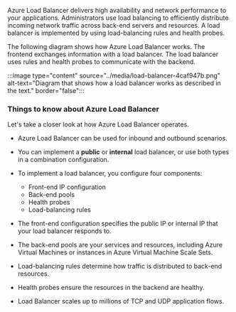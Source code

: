 Azure Load Balancer delivers high availability and network performance to your applications. Administrators use load balancing to efficiently distribute incoming network traffic across back-end servers and resources. A load balancer is implemented by using load-balancing rules and health probes.

The following diagram shows how Azure Load Balancer works. The frontend exchanges information with a load balancer. The load balancer uses rules and health probes to communicate with the backend.

:::image type="content" source="../media/load-balancer-4caf947b.png" alt-text="Diagram that shows how a load balancer works as described in the text." border="false":::


### Things to know about Azure Load Balancer 

Let's take a closer look at how Azure Load Balancer operates.

- Azure Load Balancer can be used for inbound and outbound scenarios.

- You can implement a **public** or **internal** load balancer, or use both types in a combination configuration.

- To implement a load balancer, you configure four components:
   - Front-end IP configuration
   - Back-end pools
   - Health probes
   - Load-balancing rules

- The front-end configuration specifies the public IP or internal IP that your load balancer responds to.

- The back-end pools are your services and resources, including Azure Virtual Machines or instances in Azure Virtual Machine Scale Sets.

- Load-balancing rules determine how traffic is distributed to back-end resources.

- Health probes ensure the resources in the backend are healthy.

- Load Balancer scales up to millions of TCP and UDP application flows.